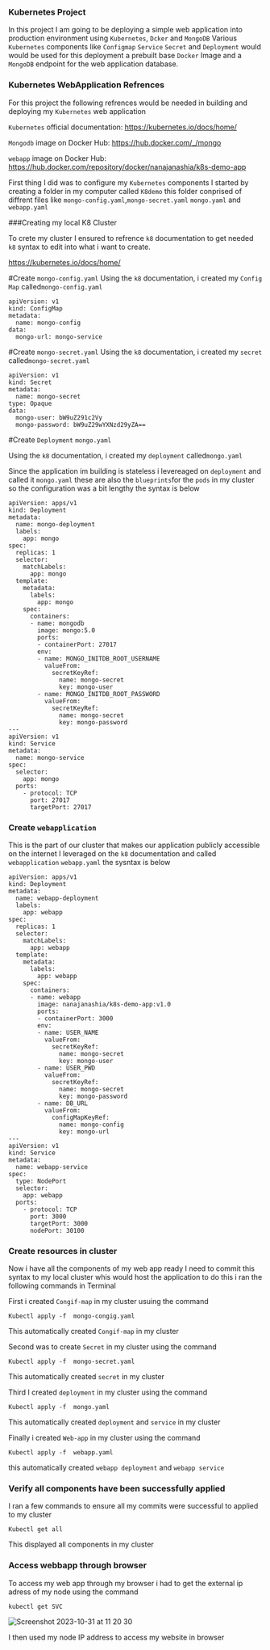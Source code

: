 ### Kubernetes Project
In this project I am going to be deploying a simple web application into production environment using `Kubernetes`, `Dcker` and `MongoDB`
Various `Kubernetes` components like `Configmap` `Service` `Secret` and `Deployment` would  would be used for this deployment a prebuilt base `Docker` Image and a `MongoDB` endpoint for the web application database.

### Kubernetes WebApplication Refrences
For this project the following refrences would be needed in building and deploying my `Kubernetes` web application

`Kubernetes` official documentation: https://kubernetes.io/docs/home/

`Mongodb` image on Docker Hub: https://hub.docker.com/_/mongo

`webapp` image on Docker Hub: https://hub.docker.com/repository/docker/nanajanashia/k8s-demo-app

First thing I  did was to configure my `Kubernetes` components I started by creating a folder in my computer called `K8demo`
this folder conprised of diffrent files  like `mongo-config.yaml`,`mongo-secret.yaml` `mongo.yaml` and `webapp.yaml`

###Creating my local K8 Cluster

To crete my cluster I ensured to refrence `k8` documentation to get needed `k8` syntax to edit into what i want to create.

https://kubernetes.io/docs/home/

#Create `mongo-config.yaml`
Using the `k8` documentation, i created my `Config Map` called`mongo-config.yaml`
```
apiVersion: v1
kind: ConfigMap
metadata:
  name: mongo-config
data:
  mongo-url: mongo-service
```

#Create `mongo-secret.yaml`
Using the `k8` documentation, i created my `secret` called`mongo-secret.yaml`
```
apiVersion: v1
kind: Secret
metadata:
  name: mongo-secret
type: Opaque
data:
  mongo-user: bW9uZ291c2Vy
  mongo-password: bW9uZ29wYXNzd29yZA==
```
#Create `Deployment` `mongo.yaml`

Using the `k8` documentation, i created my `deployment` called`mongo.yaml`

Since the application im building is stateless i levereaged on `deployment`  and called it `mongo.yaml`
these are also the `blueprints`for the `pods` in my cluster so the configuration was a bit lengthy the syntax is below 
```
apiVersion: apps/v1
kind: Deployment
metadata:
  name: mongo-deployment
  labels:
    app: mongo
spec:
  replicas: 1
  selector:
    matchLabels:
      app: mongo
  template:
    metadata:
      labels:
        app: mongo
    spec:
      containers:
      - name: mongodb
        image: mongo:5.0
        ports:
        - containerPort: 27017
        env:
        - name: MONGO_INITDB_ROOT_USERNAME
          valueFrom:
            secretKeyRef:
              name: mongo-secret
              key: mongo-user
        - name: MONGO_INITDB_ROOT_PASSWORD
          valueFrom:
            secretKeyRef:
              name: mongo-secret
              key: mongo-password  
---
apiVersion: v1
kind: Service
metadata:
  name: mongo-service
spec:
  selector:
    app: mongo
  ports:
    - protocol: TCP
      port: 27017
      targetPort: 27017
```
### Create `webapplication`

This is the part of our cluster that makes our application publicly accessible on the internet
I leveraged on the `k8` documentation and called `webapplication` `webapp.yaml` the sysntax is below 
```
apiVersion: apps/v1
kind: Deployment
metadata:
  name: webapp-deployment
  labels:
    app: webapp
spec:
  replicas: 1
  selector:
    matchLabels:
      app: webapp
  template:
    metadata:
      labels:
        app: webapp
    spec:
      containers:
      - name: webapp
        image: nanajanashia/k8s-demo-app:v1.0
        ports:
        - containerPort: 3000
        env:
        - name: USER_NAME
          valueFrom:
            secretKeyRef:
              name: mongo-secret
              key: mongo-user
        - name: USER_PWD
          valueFrom:
            secretKeyRef:
              name: mongo-secret
              key: mongo-password 
        - name: DB_URL
          valueFrom:
            configMapKeyRef:
              name: mongo-config
              key: mongo-url
---
apiVersion: v1
kind: Service
metadata:
  name: webapp-service
spec:
  type: NodePort
  selector:
    app: webapp
  ports:
    - protocol: TCP
      port: 3000
      targetPort: 3000
      nodePort: 30100
```
### Create resources in cluster 

Now i have all the components of my web app ready I need to commit this syntax to my local cluster whis would host the application to do this i ran the following commands in Terminal 

First i created `Congif-map` in my cluster usuing the command 
```
Kubectl apply -f  mongo-congig.yaml
```
This automatically created `Congif-map` in my cluster 

Second was to create `Secret` in my cluster using the command 
```
Kubectl apply -f  mongo-secret.yaml
```
This automatically created `secret` in my cluster 

Third I created  `deployment` in my cluster using the command 
```
Kubectl apply -f  mongo.yaml
```
This automatically created `deployment`  and `service` in my cluster

Finally i created `Web-app` in my cluster using the command 
```
Kubectl apply -f  webapp.yaml
```
this automatically created `webapp deployment` and `webapp service`

### Verify all components have been successfully applied

I ran a few commands to ensure all my commits were successful to applied to my cluster 

```
Kubectl get all
```
This displayed all components in my cluster

### Access webbapp through browser
To access my web app through my browser i had to get the external ip adress of my node using the command 
```
kubectl get SVC
```
![Screenshot 2023-10-31 at 11 20 30](https://github.com/laolujr/Cloud-Projects-/assets/29700247/c638e596-aab8-486d-9144-20dbd10a4ebe)

I then used my node IP address to access my website in browser

